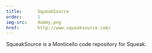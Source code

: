 ```yaml
---
title:      SqueakSource
order:      1
img-src:    dummy.png
href:       http://www.squeaksource.com/
---
```

SqueakSource is a Monticello code repository for Squeak.